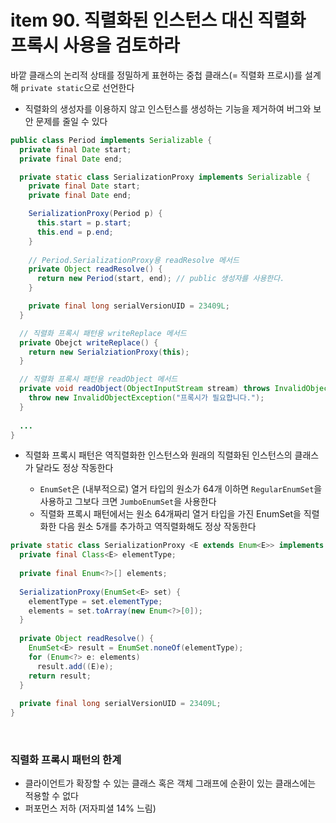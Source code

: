 # item 90. 직렬화된 인스턴스 대신 직렬화 프록시 사용을 검토하라

바깥 클래스의 논리적 상태를 정밀하게 표현하는 중첩 클래스(= 직렬화 프로시)를 설계해 `private static`으로 선언한다

* 직렬화의 생성자를 이용하지 않고 인스턴스를 생성하는 기능을 제거하여 버그와 보안 문제를 줄일 수 있다

```java
public class Period implements Serializable {
  private final Date start;
  private final Date end;

  private static class SerializationProxy implements Serializable {
    private final Date start;
    private final Date end;

    SerializationProxy(Period p) {
      this.start = p.start;
      this.end = p.end;
    }
    
    // Period.SerializationProxy용 readResolve 메서드
    private Object readResolve() {
      return new Period(start, end); // public 생성자를 사용한다.
    }

    private final long serialVersionUID = 23409L;
  }

  // 직렬화 프록시 패턴용 writeReplace 메서드
  private Obejct writeReplace() {
    return new SerialziationProxy(this);
  }

  // 직렬화 프록시 패턴용 readObject 메서드
  private void readObject(ObjectInputStream stream) throws InvalidObjectException {
    throw new InvalidObjectException("프록시가 필요합니다.");
  }
  
  ...
}
```

* 직렬화 프록시 패턴은 역직렬화한 인스턴스와 원래의 직렬화된 인스턴스의 클래스가 달라도 정상 작동한다

  * `EnumSet`은 (내부적으로) 열거 타입의 원소가 64개 이하면 `RegularEnumSet`을 사용하고 그보다 크면 `JumboEnumSet`을 사용한다
  * 직렬화 프록시 패턴에서는 원소 64개짜리 열거 타입을 가진 EnumSet을 직렬화한 다음 원소 5개를 추가하고 역직렬화해도 정상 작동한다

```java
private static class SerializationProxy <E extends Enum<E>> implements Serializable {
  private final Class<E> elementType;
  
  private final Enum<?>[] elements;
  
  SerializationProxy(EnumSet<E> set) {
    elementType = set.elementType;
    elements = set.toArray(new Enum<?>[0]);
  }
  
  private Object readResolve() {
    EnumSet<E> result = EnumSet.noneOf(elementType);
    for (Enum<?> e: elements)
      result.add((E)e);
    return result;
  }
  
  private final long serialVersionUID = 23409L;
}  
```

<br>

### 직렬화 프록시 패턴의 한계

* 클라이언트가 확장할 수 있는 클래스 혹은 객체 그래프에 순환이 있는 클래스에는 적용할 수 없다
* 퍼포먼스 저하 (저자피셜 14% 느림)
